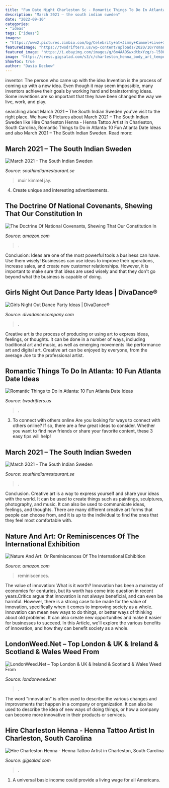 ```yaml
---
title: "Fun Date Night Charleston Sc - Romantic Things To Do In Atlanta: 10 Fun Atlanta Date Ideas"
description: "March 2021 – the south indian sweden"
date: "2022-09-10"
categories:
- "ideas"
tags: ["ideas"]
images:
- "https://www2.pictures.zimbio.com/bg/Celebrity+at+Jimmy+Kimmel+Live+3QcAFvzWBnUx.jpg"
featuredImage: "https://twodrifters.us/wp-content/uploads/2020/10/romantic-atlanta-2.jpg"
featured_image: "https://i.ebayimg.com/images/g/6m4AAOSwxdtbxYzg/s-l500.jpg"
image: "https://cress.gigsalad.com/s3/c/charleston_henna_body_art_temporary_tatt/53286e8f616a4.jpg"
ShowToc: true
author: "Dasia Deckow"
---
```



inventor: The person who came up with the idea
Invention is the process of coming up with a new idea. Even though it may seem impossible, many inventors achieve their goals by working hard and brainstorming ideas. Some inventions are so important that they have been changed the way we live, work, and play.

	

		
searching about March 2021 – The South Indian Sweden you've visit to the right place. We have 8 Pictures about March 2021 – The South Indian Sweden like Hire Charleston Henna - Henna Tattoo Artist in Charleston, South Carolina, Romantic Things to Do in Atlanta: 10 Fun Atlanta Date Ideas and also March 2021 – The South Indian Sweden. Read more:
		
    
## March 2021 – The South Indian Sweden

<img loading=lazy src="https://www2.pictures.zimbio.com/bg/Celebrity+at+Jimmy+Kimmel+Live+3QcAFvzWBnUx.jpg" onerror="this.onerror=null;this.src='https://tse2.mm.bing.net/th?id=OIP.JmXUv15ODo11a7HrGnk1AgHaJ4&amp;pid=15.1';" alt="March 2021 – The South Indian Sweden">

_Source: southindianrestaurant.se_

>muir kimmel jay. 

	

4. Create unique and interesting advertisements.

    
## The Doctrine Of National Covenants, Shewing That Our Constitution In

<img loading=lazy src="https://images-na.ssl-images-amazon.com/images/I/51nci8AnRoL._SX218_BO1,204,203,200_QL40_.jpg" onerror="this.onerror=null;this.src='https://tse3.mm.bing.net/th?id=OIP.nyT9XEezVpM00LLIixvDHwAAAA&amp;pid=15.1';" alt="The Doctrine Of National Covenants, Shewing That Our Constitution In">

_Source: amazon.com_

>. 

	

Conclusion: Ideas are one of the most powerful tools a business can have. Use them wisely!
Businesses can use ideas to improve their operations, increase sales, and create new customer relationships. However, it is important to make sure that ideas are used wisely and that they don't go beyond what the business is capable of doing.

    
## Girls Night Out Dance Party Ideas | DivaDance®

<img loading=lazy src="https://divadancecompany.com/wp-content/uploads/2020/11/Three-African-American-Women-Blowing-Kisses.jpg" onerror="this.onerror=null;this.src='https://tse2.mm.bing.net/th?id=OIP.pLa7hZOfBhaGUzhS3qY9DQHaE7&amp;pid=15.1';" alt="Girls Night Out Dance Party Ideas | DivaDance®">

_Source: divadancecompany.com_

>. 

	

Creative art is the process of producing or using art to express ideas, feelings, or thoughts. It can be done in a number of ways, including traditional art and music, as well as emerging movements like performance art and digital art. Creative art can be enjoyed by everyone, from the average Joe to the professional artist.

    
## Romantic Things To Do In Atlanta: 10 Fun Atlanta Date Ideas

<img loading=lazy src="https://twodrifters.us/wp-content/uploads/2020/10/romantic-atlanta-2.jpg" onerror="this.onerror=null;this.src='https://tse3.mm.bing.net/th?id=OIP.ZexStDMmKdmmuh_q97lW4wHaO0&amp;pid=15.1';" alt="Romantic Things to Do in Atlanta: 10 Fun Atlanta Date Ideas">

_Source: twodrifters.us_

>. 

	

3. To connect with others online
Are you looking for ways to connect with others online? If so, there are a few great ideas to consider. Whether you want to find new friends or share your favorite content, these 3 easy tips will help!

    
## March 2021 – The South Indian Sweden

<img loading=lazy src="https://i.ebayimg.com/images/g/6m4AAOSwxdtbxYzg/s-l500.jpg" onerror="this.onerror=null;this.src='https://tse2.mm.bing.net/th?id=OIP.YBo3V45rtE-LyYOwh3L6kQHaG1&amp;pid=15.1';" alt="March 2021 – The South Indian Sweden">

_Source: southindianrestaurant.se_

>. 

	

Conclusion.
Creative art is a way to express yourself and share your ideas with the world. It can be used to create things such as paintings, sculptures, photography, and music. It can also be used to communicate ideas, feelings, and thoughts. There are many different creative art forms that people can choose from, and it is up to the individual to find the ones that they feel most comfortable with.

    
## Nature And Art: Or Reminiscences Of The International Exhibition

<img loading=lazy src="https://images-na.ssl-images-amazon.com/images/I/51qPuyy8TDL._SX218_BO1,204,203,200_QL40_.jpg" onerror="this.onerror=null;this.src='https://tse1.mm.bing.net/th?id=OIP.xbvf-Yq6jphBEsCSOlZ9AgAAAA&amp;pid=15.1';" alt="Nature And Art: Or Reminiscences Of The International Exhibition">

_Source: amazon.com_

>reminiscences. 

	

The value of innovation: What is it worth?
Innovation has been a mainstay of economies for centuries, but its worth has come into question in recent years.Critics argue that innovation is not always beneficial, and can even be harmful. However, there is a strong case to be made for the value of innovation, specifically when it comes to improving society as a whole. Innovation can mean new ways to do things, or better ways of thinking about old problems. It can also create new opportunities and make it easier for businesses to succeed. In this Article, we'll explore the various benefits of innovation, and how they can benefit society as a whole.

    
## LondonWeed.Net – Top London &amp; UK &amp; Ireland &amp; Scotland &amp; Wales Weed From

<img loading=lazy src="https://londonweed.net/wp-content/uploads/2020/10/walesweed-1200x675.jpg" onerror="this.onerror=null;this.src='https://tse1.mm.bing.net/th?id=OIP.B52d-3SxDjBGDEM_bvB8VwHaEK&amp;pid=15.1';" alt="LondonWeed.Net – Top London &amp; UK &amp; Ireland &amp; Scotland &amp; Wales Weed From">

_Source: londonweed.net_

>. 

	

The word "innovation" is often used to describe the various changes and improvements that happen in a company or organization. It can also be used to describe the idea of new ways of doing things, or how a company can become more innovative in their products or services.

    
## Hire Charleston Henna - Henna Tattoo Artist In Charleston, South Carolina

<img loading=lazy src="https://cress.gigsalad.com/s3/c/charleston_henna_body_art_temporary_tatt/53286e8f616a4.jpg" onerror="this.onerror=null;this.src='https://tse2.mm.bing.net/th?id=OIP.6ziowBVvcNihkTebczfJ0AHaLI&amp;pid=15.1';" alt="Hire Charleston Henna - Henna Tattoo Artist in Charleston, South Carolina">

_Source: gigsalad.com_

>. 

	

1. A universal basic income could provide a living wage for all Americans.

